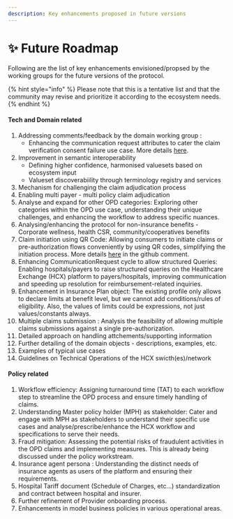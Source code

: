 ```yaml
---
description: Key enhancements proposed in future versions
---
```


# ✨ Future Roadmap

Following are the list of key enhancements envisioned/propsed by the working groups for the future versions of the protocol.&#x20;

{% hint style="info" %}
Please note that this is a tentative list and that the community may revise and prioritize it according to the ecosystem needs.
{% endhint %}

#### Tech and Domain related&#x20;

1. Addressing comments/feedback by the domain working group :&#x20;
   * Enhancing the communication request attributes to cater the claim verification consent failure use case. More details [here](https://github.com/hcx-project/hcx-specs/discussions/113).
2. Improvement in semantic interoperability&#x20;
   * Defining higher confidence, harmonised valuesets based on ecosystem input
   * Valueset discoverabiility through terminology registry and services&#x20;
3. Mechanism for challenging the claim adjudication process
4. Enabling multi payer - multi policy claim adjudication
5. Analyse and expand for other OPD categories: Exploring other categories within the OPD use case, understanding their unique challenges, and enhancing the workflow to address specific nuances.&#x20;
6. Analysing/enhancing the protocol for non-insurance benefits - Corporate wellness, health CSR, community/cooperatives benefits
7. Claim initiation using QR Code: Allowing consumers to initiate claims or pre-authorization flows conveniently by using QR codes, simplifying the initiation process. More details [here](https://github.com/hcx-project/hcx-specs/discussions/113) in the github comment.
8. Enhancing CommunicationRequest cycle to allow structured Queries: Enabling hospitals/payers to raise structured queries on the Healthcare Exchange (HCX) platform to payers/hospitals, improving communication and speeding up resolution for reimbursement-related inquiries.
9. Enhancement in Insurance Plan object: The existing profile only allows to declare limits at benefit level, but we cannot add conditions/rules of eligibility. Also, the values of limits could be expressions, not just values/constants always.&#x20;
10. Multiple claims submission : Analysis the feasibility of allowing multiple claims submissions against a single pre-authorization.&#x20;
11. Detailed approach on handling attchements/supporting information&#x20;
12. Further detailing of the domain objects - descriptions, examples, etc.
13. Examples of typical use cases
14. Guidelines on Technical Operations of the HCX swicth(es)/network

#### Policy related

1. Workflow efficiency: Assigning turnaround time (TAT) to each workflow step to streamline the OPD process and ensure timely handling of claims.
2. Understanding Master policy holder (MPH) as stakeholder:  Cater and engage with MPH as stakeholders to understand their specific use cases and analyse/prescribe/enhance the HCX  workflow and specifications to serve their needs.
3. Fraud mitigation:  Assessing the potential risks of fraudulent activities in the OPD claims and implementing measures. This is already being discussed under the policy workstream.&#x20;
4. Insurance agent persona : Understanding the distinct needs of insurance agents as users of the platform and ensuring their requirements.&#x20;
5. Hospital Tariff document (Schedule of Charges, etc…) standardization and contract between hospital and insurer.
6. Further refinement of Provider onboarding process.&#x20;
7. Enhancements in model business policies in various operational areas.
